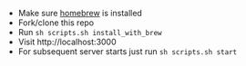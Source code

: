 - Make sure [homebrew](http://brew.sh/) is installed
- Fork/clone this repo
- Run `sh scripts.sh install_with_brew`
- Visit http://localhost:3000
- For subsequent server starts just run `sh scripts.sh start`